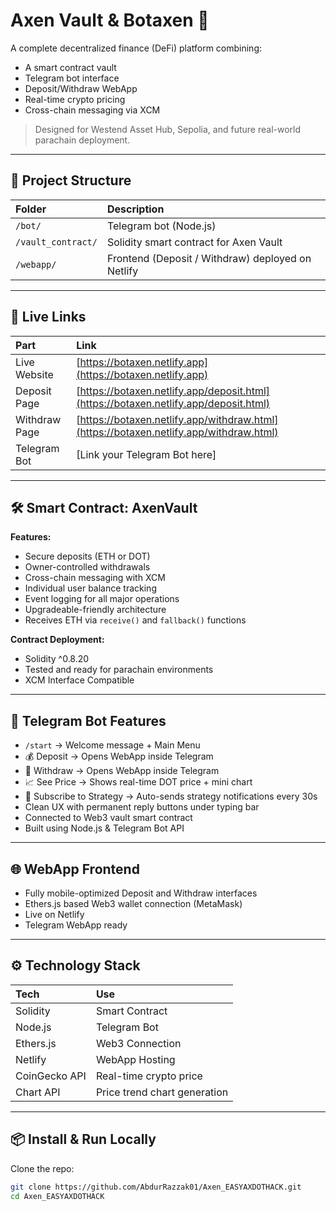 # Axen Vault & Botaxen 🚀

A complete decentralized finance (DeFi) platform combining:
- A smart contract vault
- Telegram bot interface
- Deposit/Withdraw WebApp
- Real-time crypto pricing
- Cross-chain messaging via XCM

> Designed for Westend Asset Hub, Sepolia, and future real-world parachain deployment.

---

## 🌟 Project Structure

| Folder | Description |
|:---|:---|
| `/bot/` | Telegram bot (Node.js) |
| `/vault_contract/` | Solidity smart contract for Axen Vault |
| `/webapp/` | Frontend (Deposit / Withdraw) deployed on Netlify |

---

## 🚀 Live Links

| Part | Link |
|:---|:---|
| Live Website | [https://botaxen.netlify.app](https://botaxen.netlify.app) |
| Deposit Page | [https://botaxen.netlify.app/deposit.html](https://botaxen.netlify.app/deposit.html) |
| Withdraw Page | [https://botaxen.netlify.app/withdraw.html](https://botaxen.netlify.app/withdraw.html) |
| Telegram Bot | [Link your Telegram Bot here] |

---

## 🛠️ Smart Contract: AxenVault

**Features:**
- Secure deposits (ETH or DOT)
- Owner-controlled withdrawals
- Cross-chain messaging with XCM
- Individual user balance tracking
- Event logging for all major operations
- Upgradeable-friendly architecture
- Receives ETH via `receive()` and `fallback()` functions

**Contract Deployment:**
- Solidity ^0.8.20
- Tested and ready for parachain environments
- XCM Interface Compatible

---

## 🤖 Telegram Bot Features

- `/start` → Welcome message + Main Menu
- 💰 Deposit → Opens WebApp inside Telegram
- 🏦 Withdraw → Opens WebApp inside Telegram
- 📈 See Price → Shows real-time DOT price + mini chart
- 🧠 Subscribe to Strategy → Auto-sends strategy notifications every 30s
- Clean UX with permanent reply buttons under typing bar
- Connected to Web3 vault smart contract
- Built using Node.js & Telegram Bot API

---

## 🌐 WebApp Frontend

- Fully mobile-optimized Deposit and Withdraw interfaces
- Ethers.js based Web3 wallet connection (MetaMask)
- Live on Netlify
- Telegram WebApp ready

---

## ⚙️ Technology Stack

| Tech | Use |
|:---|:---|
| Solidity | Smart Contract |
| Node.js | Telegram Bot |
| Ethers.js | Web3 Connection |
| Netlify | WebApp Hosting |
| CoinGecko API | Real-time crypto price |
| Chart API | Price trend chart generation |

---

## 📦 Install & Run Locally

Clone the repo:

```bash
git clone https://github.com/AbdurRazzak01/Axen_EASYAXDOTHACK.git
cd Axen_EASYAXDOTHACK
